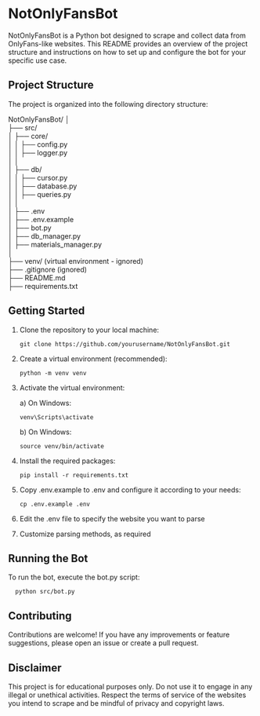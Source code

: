 # NotOnlyFansBot

NotOnlyFansBot is a Python bot designed to scrape and collect data from OnlyFans-like websites. This README provides an overview of the project structure and instructions on how to set up and configure the bot for your specific use case.

## Project Structure

The project is organized into the following directory structure:

NotOnlyFansBot/
│    
├── src/    
│ ├── core/    
│ │ ├── config.py    
│ │ ├── logger.py    
│ │    
│ ├── db/    
│ │ ├── cursor.py    
│ │ ├── database.py    
│ │ ├── queries.py    
│ │    
│ ├── .env    
│ ├── .env.example    
│ ├── bot.py    
│ ├── db_manager.py    
│ ├── materials_manager.py    
│    
├── venv/ (virtual environment - ignored)    
├── .gitignore (ignored)    
├── README.md    
├── requirements.txt    


## Getting Started

1. Clone the repository to your local machine:

       git clone https://github.com/yourusername/NotOnlyFansBot.git

2. Create a virtual environment (recommended):

       python -m venv venv

3. Activate the virtual environment:
   
   a) On Windows:
   
       venv\Scripts\activate

    b) On Windows:

       source venv/bin/activate
   
  5. Install the required packages:

         pip install -r requirements.txt
    
  6. Copy .env.example to .env and configure it according to your needs:
  
         cp .env.example .env

  7. Edit the .env file to specify the website you want to parse
    
  8. Customize parsing methods, as required

## Running the Bot

To run the bot, execute the bot.py script:
  
      python src/bot.py

## Contributing

Contributions are welcome! If you have any improvements or feature suggestions, please open an issue or create a pull request.

## Disclaimer
This project is for educational purposes only. Do not use it to engage in any illegal or unethical activities. Respect the terms of service of the websites you intend to scrape and be mindful of privacy and copyright laws.


